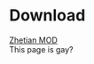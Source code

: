 <html>
  <body>
    <h1>Download</h1>
    <a href="https://github.com/pages-themes/tactile/zipball/master" id="download-zip" class="button">
      <span> Zhetian MOD</span>
    </a>
    <footer>
      This page is gay?
    </footer>
  </body>
</html>
